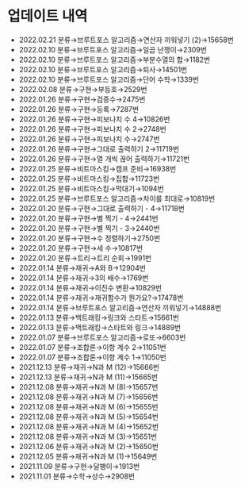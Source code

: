 # 업데이트 내역
- 2022.02.21 분류→브루트포스 알고리즘→연산자 끼워넣기 (2)→15658번
- 2022.02.10 분류→브루트포스 알고리즘→일곱 난쟁이→2309번
- 2022.02.10 분류→브루트포스 알고리즘→부분수열의 합→1182번
- 2022.02.10 분류→브루트포스 알고리즘→퇴사→14501번
- 2022.02.10 분류→브루트포스 알고리즘→단어 수학→1339번
- 2022.02.08 분류→구현→부등호→2529번
- 2022.01.26 분류→구현→검증수→2475번
- 2022.01.26 분류→구현→등록→7287번
- 2022.01.26 분류→구현→피보나치 수 4→10826번
- 2022.01.26 분류→구현→피보나치 수 2→2748번
- 2022.01.26 분류→구현→피보나치 수→2747번
- 2022.01.26 분류→구현→그대로 출력하기 2→11719번
- 2022.01.26 분류→구현→열 개씩 끊어 출력하기→11721번
- 2022.01.25 분류→비트마스킹→캠프 준비→16938번
- 2022.01.25 분류→비트마스킹→집합→11723번
- 2022.01.25 분류→비트마스킹→막대기→1094번
- 2022.01.25 분류→브루트포스 알고리즘→차이를 최대로→10819번
- 2022.01.20 분류→구현→그대로 출력하기 - 4→11718번
- 2022.01.20 분류→구현→별 찍기 - 4→2441번
- 2022.01.20 분류→구현→별 찍기 - 3→2440번
- 2022.01.20 분류→구현→수 정렬하기→2750번
- 2022.01.20 분류→구현→세 수→10817번
- 2022.01.20 분류→트리→트리 순회→1991번
- 2022.01.14 분류→재귀→A와 B→12904번
- 2022.01.14 분류→재귀→3의 배수→1769번
- 2022.01.14 분류→재귀→이진수 변환→10829번
- 2022.01.14 분류→재귀→재귀함수가 뭔가요?→17478번
- 2022.01.14 분류→브루트포스 알고리즘→연산자 끼워넣기→14888번
- 2022.01.13 분류→백트래킹→링크와 스타트→15661번
- 2022.01.13 분류→백트래킹→스타트와 링크→14889번
- 2022.01.07 분류→브루트포스 알고리즘→로또→6603번
- 2022.01.07 분류→조합론→이항 계수 2→11051번
- 2022.01.07 분류→조합론→이항 계수 1→11050번
- 2021.12.13 분류→재귀→N과 M (12)→15666번
- 2021.12.13 분류→재귀→N과 M (11)→15665번
- 2021.12.08 분류→재귀→N과 M (8)→15657번
- 2021.12.08 분류→재귀→N과 M (7)→15656번
- 2021.12.08 분류→재귀→N과 M (6)→15655번
- 2021.12.08 분류→재귀→N과 M (5)→15654번
- 2021.12.08 분류→재귀→N과 M (4)→15652번
- 2021.12.08 분류→재귀→N과 M (3)→15651번
- 2021.12.06 분류→재귀→N과 M (2)→15650번
- 2021.12.05 분류→재귀→N과 M (1)→15649번
- 2021.11.09 분류→구현→달팽이→1913번
- 2021.11.01 분류→수학→상수→2908번
